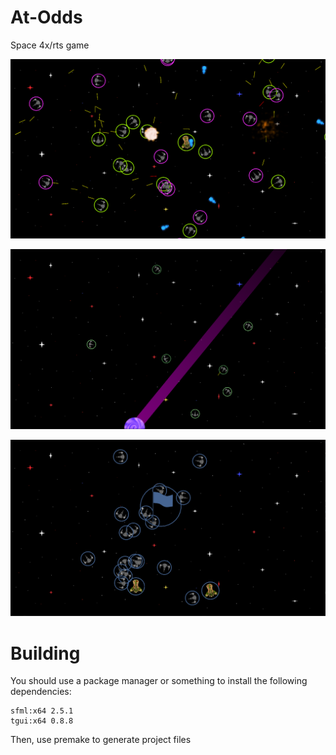 # At-Odds
Space 4x/rts game

![game 3](img/game3.png)

![game 2](img/game2.png)

![game 4](img/game4.png)

# Building

You should use a package manager or something to install the following dependencies:

	sfml:x64 2.5.1
	tgui:x64 0.8.8

Then, use premake to generate project files